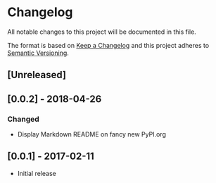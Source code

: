 # Changelog
All notable changes to this project will be documented in this file.

The format is based on [Keep a Changelog](http://keepachangelog.com/en/1.0.0/)
and this project adheres to [Semantic Versioning](http://semver.org/spec/v2.0.0.html).


## [Unreleased]


## [0.0.2] - 2018-04-26
### Changed
 - Display Markdown README on fancy new PyPI.org


## [0.0.1] - 2017-02-11
 - Initial release
